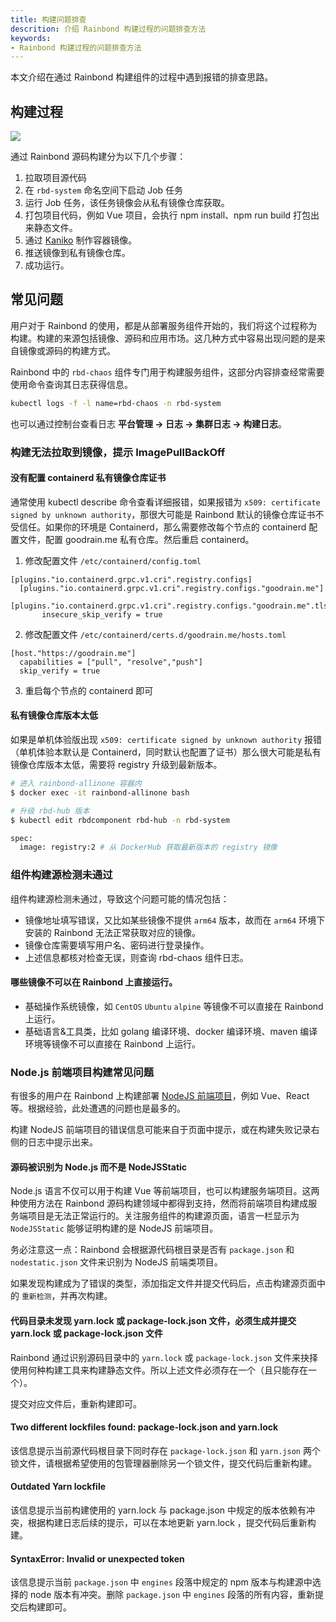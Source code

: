 ```yaml
---
title: 构建问题排查
descrition: 介绍 Rainbond 构建过程的问题排查方法
keywords:
- Rainbond 构建过程的问题排查方法
---
```


本文介绍在通过 Rainbond 构建组件的过程中遇到报错的排查思路。

## 构建过程

![](https://static.goodrain.com/docs/5.12/troubleshooting/installation/build-process.png)

通过 Rainbond 源码构建分为以下几个步骤：

1. 拉取项目源代码
2. 在 `rbd-system` 命名空间下启动 Job 任务
3. 运行 Job 任务，该任务镜像会从私有镜像仓库获取。
4. 打包项目代码，例如 Vue 项目，会执行 npm install、npm run build 打包出来静态文件。
5. 通过 [Kaniko](https://github.com/GoogleContainerTools/kaniko) 制作容器镜像。
6. 推送镜像到私有镜像仓库。
7. 成功运行。

## 常见问题

用户对于 Rainbond 的使用，都是从部署服务组件开始的，我们将这个过程称为构建。构建的来源包括镜像、源码和应用市场。这几种方式中容易出现问题的是来自镜像或源码的构建方式。

Rainbond 中的 `rbd-chaos` 组件专门用于构建服务组件，这部分内容排查经常需要使用命令查询其日志获得信息。

```bash
kubectl logs -f -l name=rbd-chaos -n rbd-system
```

也可以通过控制台查看日志 **平台管理 -> 日志 -> 集群日志 -> 构建日志**。

### 构建无法拉取到镜像，提示 ImagePullBackOff

#### 没有配置 containerd 私有镜像仓库证书

通常使用 kubectl describe 命令查看详细报错，如果报错为 `x509: certificate signed by unknown authority`，那很大可能是 Rainbond 默认的镜像仓库证书不受信任。如果你的环境是 Containerd，那么需要修改每个节点的 containerd 配置文件，配置 goodrain.me 私有仓库。然后重启 containerd。

1. 修改配置文件 `/etc/containerd/config.toml`

```
[plugins."io.containerd.grpc.v1.cri".registry.configs]
  [plugins."io.containerd.grpc.v1.cri".registry.configs."goodrain.me"]
    [plugins."io.containerd.grpc.v1.cri".registry.configs."goodrain.me".tls]
       insecure_skip_verify = true
```

2. 修改配置文件 `/etc/containerd/certs.d/goodrain.me/hosts.toml`

```
[host."https://goodrain.me"]
  capabilities = ["pull", "resolve","push"]
  skip_verify = true
```

3. 重启每个节点的 containerd 即可

#### 私有镜像仓库版本太低

如果是单机体验版出现 `x509: certificate signed by unknown authority` 报错（单机体验本默认是 Containerd，同时默认也配置了证书）那么很大可能是私有镜像仓库版本太低，需要将 registry 升级到最新版本。

```bash
# 进入 rainbond-allinone 容器内
$ docker exec -it rainbond-allinone bash

# 升级 rbd-hub 版本
$ kubectl edit rbdcomponent rbd-hub -n rbd-system

spec:
  image: registry:2 # 从 DockerHub 获取最新版本的 registry 镜像
```

### 组件构建源检测未通过

组件构建源检测未通过，导致这个问题可能的情况包括：

- 镜像地址填写错误，又比如某些镜像不提供 `arm64` 版本，故而在 `arm64` 环境下安装的 Rainbond 无法正常获取对应的镜像。
- 镜像仓库需要填写用户名、密码进行登录操作。
- 上述信息都核对检查无误，则查询 rbd-chaos 组件日志。

#### 哪些镜像不可以在 Rainbond 上直接运行。

- 基础操作系统镜像，如 `CentOS` `Ubuntu` `alpine` 等镜像不可以直接在 Rainbond 上运行。
- 基础语言&工具类，比如 golang 编译环境、docker 编译环境、maven 编译环境等镜像不可以直接在 Rainbond 上运行。

### Node.js 前端项目构建常见问题

有很多的用户在 Rainbond 上构建部署 [NodeJS 前端项目](/docs/use-manual/component-create/language-support/nodejs-static)，例如 Vue、React 等。根据经验，此处遭遇的问题也是最多的。

构建 NodeJS 前端项目的错误信息可能来自于页面中提示，或在构建失败记录右侧的日志中提示出来。

#### 源码被识别为 Node.js 而不是 NodeJSStatic

Node.js 语言不仅可以用于构建 Vue 等前端项目，也可以构建服务端项目。这两种使用方法在 Rainbond 源码构建领域中都得到支持，然而将前端项目构建成服务端项目是无法正常运行的。关注服务组件的构建源页面，语言一栏显示为 `NodeJSStatic` 能够证明构建的是 NodeJS 前端项目。

务必注意这一点：Rainbond 会根据源代码根目录是否有 `package.json` 和 `nodestatic.json` 文件来识别为 NodeJS 前端类项目。

如果发现构建成为了错误的类型，添加指定文件并提交代码后，点击构建源页面中的 `重新检测`，并再次构建。

#### 代码目录未发现 yarn.lock 或 package-lock.json 文件，必须生成并提交 yarn.lock 或 package-lock.json 文件

Rainbond 通过识别源码目录中的 `yarn.lock` 或 `package-lock.json` 文件来抉择使用何种构建工具来构建静态文件。所以上述文件必须存在一个（且只能存在一个）。

提交对应文件后，重新构建即可。

#### Two different lockfiles found: package-lock.json and yarn.lock

该信息提示当前源代码根目录下同时存在 `package-lock.json` 和 `yarn.json` 两个锁文件，请根据希望使用的包管理器删除另一个锁文件，提交代码后重新构建。

#### Outdated Yarn lockfile

该信息提示当前构建使用的 yarn.lock 与 package.json 中规定的版本依赖有冲突，根据构建日志后续的提示，可以在本地更新 yarn.lock ，提交代码后重新构建。

#### SyntaxError: Invalid or unexpected token

该信息提示当前 `package.json` 中 `engines` 段落中规定的 npm 版本与构建源中选择的 node 版本有冲突。删除 `package.json` 中 `engines` 段落的所有内容，重新提交后构建即可。

